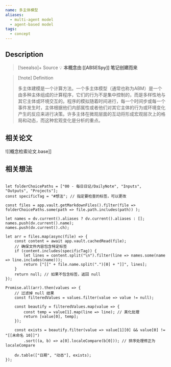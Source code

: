```yaml
---
name: 多主体模型
aliases:
  - multi-agent model
  - agent-based model
tags:
  - concept
---
```


## Description
> [!seealso]+ Source
> 💡 **本概念由 [[ABSESpy]] 笔记创建而来**

> [!note] Definition
> 
> 多主体建模是一个计算方法。一个多主体模型（通常也称为ABM）是一个由多种主体组成的计算程序，它们的行为不是集中控制的，而是多样性地与其它主体或环境交互的。程序的模拟随着时间进行，每一个时间步或每一个事件发生时，主体根据他们内部属性或者他们对其它主体的行为或环境变化产生的反应来进行决策。许多主体在微观层面的互动将形成宏观层次上的格局和动态，而这种宏观变化是分析的重点。
## 相关论文
![[概念检索论文.base]]

## 相关想法

```dataviewjs

let folderChoicePaths = ["00 - 每日日记/DailyNote", "Inputs", "Outputs", "Projects"];
const specificTag = "#想法"; // 指定要检查的标签，可以更改

const files = app.vault.getMarkdownFiles().filter(file => folderChoicePaths.some(path => file.path.includes(path)) );

let names = dv.current().aliases ? dv.current().aliases : [];
names.push(dv.current().name);
names.push(dv.current().ch);

let arr = files.map(async(file) => {
    const content = await app.vault.cachedRead(file);
    // 确保文件内容包含特定标签
    if (content.includes(specificTag)) {
        let lines = content.split("\n").filter(line => names.some(name => line.includes(name)));
        return ["[[" + file.name.split(".")[0] + "]]", lines];
    }
    return null; // 如果不包含标签，返回 null
});

Promise.all(arr).then(values => {
    // 过滤掉 null 结果
    const filteredValues = values.filter(value => value != null);

    const beautify = filteredValues.map(value => {
        const temp = value[1].map(line => line); // 美化处理
        return [value[0], temp];
    });

    const exists = beautify.filter(value => value[1][0] && value[0] != "[[未命名 10]]")
        .sort((a, b) => a[0].localeCompare(b[0])); // 排序处理修正为 localeCompare

    dv.table(["日期", "动态"], exists);
});

```
